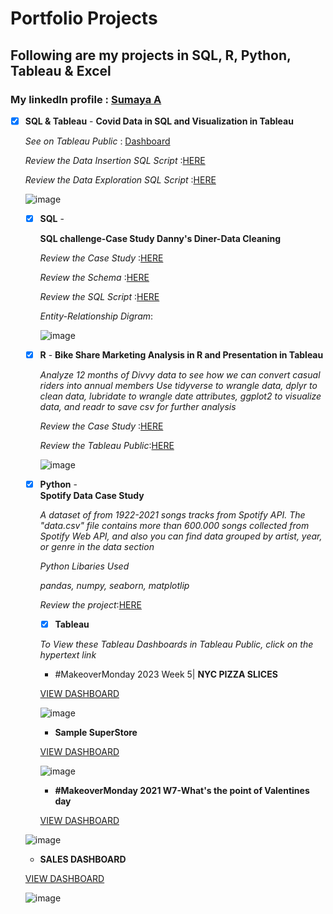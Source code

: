 # Portfolio Projects 

## Following are my projects in SQL, R, Python, Tableau & Excel
### **My linkedln profile** : [Sumaya A](https://www.linkedin.com/in/sumaya-abdullathif)

- [x] **SQL & Tableau** -
     **Covid Data in SQL and Visualization in Tableau**
     
     *See on Tableau Public* : [Dashboard](https://public.tableau.com/app/profile/sumaya.abdullathif/viz/CovidDasboard_16760608598840/Dashboard1)
     
     *Review the Data Insertion SQL Script* :[HERE](https://github.com/Sumaya524/CovidProjects/blob/main/CovidQuery.sql) 
     
     *Review the Data Exploration SQL Script* :[HERE](https://github.com/Sumaya524/Tableau-Dashboard/blob/main/Covid%20TableauQuery.sql)
     
   ![image](https://user-images.githubusercontent.com/124743857/218828155-08f56645-3be4-48f3-94c9-d4eb2847442e.png)
      
  - [x] **SQL** -
  
       **SQL challenge-Case Study Danny's Diner-Data Cleaning**
         
       *Review the Case Study* :[HERE](https://github.com/Sumaya524/SQL-Challenge-Case-Study-1-Diner-danny-s)
          
       *Review the Schema* :[HERE](https://github.com/Sumaya524/SQL-Challenge-Case-Study-1-Diner-danny-s/blob/main/schema_sql.sql)
       
       *Review the SQL Script* :[HERE](https://github.com/Sumaya524/SQL-Challenge-Case-Study-1-Diner-danny-s/blob/main/sql_query.sql)
         
       *Entity-Relationship Digram*: 
       
       ![image](https://user-images.githubusercontent.com/124743857/218839952-002787e2-3ff3-4c84-baab-8ef05a97e799.png)
            
            

            
        
   - [x] **R** -
       **Bike Share Marketing Analysis in R and Presentation in Tableau**
   
        *Analyze 12 months of Divvy data to see how we can convert casual riders into annual members*
        *Use tidyverse to wrangle data, dplyr to clean data, lubridate to wrangle date attributes, ggplot2 to visualize data, and readr to save csv for further analysis*
        
        *Review the Case Study* :[HERE](https://github.com/Sumaya524/Cyclistic-Bike-Share-Analyis---Google-Data-analyti/blob/main/cyclistic-bike-share-analyis-google-data-analyti.ipynb)
        
        *Review the Tableau Public*:[HERE](https://github.com/Sumaya524/Cyclistic-Bike-Share-Analyis---Google-Data-analyti/blob/main/Bike%20share.png)
        
        
        ![image](https://user-images.githubusercontent.com/124743857/218839484-3e82548a-1a5d-4e45-b08f-4f5b4ab8b178.png)
        
        
        
    - [x] **Python** -   
          **Spotify Data Case Study**
          
         *A dataset of from 1922-2021 songs tracks from Spotify API. The "data.csv" file contains more than 600.000 songs collected from Spotify Web API, and also you can find data grouped by artist, year, or genre in the data section*
         
         *Python Libaries Used*
         
         *pandas, numpy, seaborn, matplotlip*
         
         *Review the project*:[HERE](https://github.com/Sumaya524/Spotify/blob/main/spotify-datasets.ipynb)
         
         
         
       - [x] **Tableau**
   
        *To View these Tableau Dashboards in Tableau Public, click on the hypertext link*
        
        * #MakeoverMonday 2023 Week 5| **NYC PIZZA SLICES**
        
         [VIEW DASHBOARD](https://public.tableau.com/app/profile/sumaya.abdullathif/viz/MakeoverMonday2023NYCPizzaSlices/MakeoverMonday2023W5NYCPizzaSlices)
              
         ![image](https://user-images.githubusercontent.com/124743857/218858842-ce222c3b-37bf-414f-8152-9f73ada75873.png)
         
         
       *  **Sample SuperStore**
       
         [VIEW DASHBOARD](https://public.tableau.com/app/profile/sumaya.abdullathif/viz/Sample-Superstore_16764789880940/SampleSuperstore_1)
              
         ![image](https://user-images.githubusercontent.com/124743857/219120912-e6637f2a-d20c-45c3-8a37-7a7fd5547e7a.png)
         
         
         
       * **#MakeoverMonday 2021 W7-What's the point of Valentines day**
       
        [VIEW DASHBOARD](https://public.tableau.com/app/profile/sumaya.abdullathif/viz/MakeoverMonday2021W7-WhatspointofValentinesDay/MakeoverMonday2021W7-WhatsthepointofValentinesday)
            
   ![image](https://user-images.githubusercontent.com/124743857/219774390-4950c608-0bf7-4159-bc72-9bc514358349.png)

     *  **SALES DASHBOARD**
     
     [VIEW DASHBOARD](https://public.tableau.com/app/profile/sumaya.abdullathif/viz/SalesDashboard_16764975949820/SalesDashboard)
     
            
     ![image](https://user-images.githubusercontent.com/124743857/219775324-375d2087-6988-4cfa-a445-2c578747cd0e.png)


            
            

            
            

        
          
        
      
      
   
   
         
          
           
        
      
       
       
       
    


       
    








